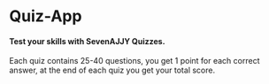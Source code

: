 # Quiz-App
#### Test your skills with SevenAJJY Quizzes.  
Each quiz contains 25-40 questions, you get 1 point for each correct answer, at the end of each quiz you get your total score.
